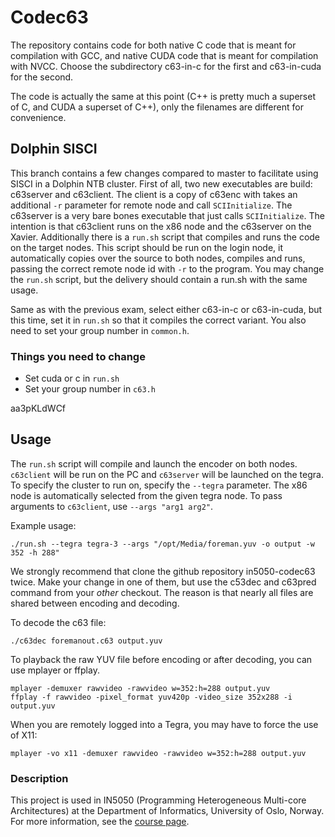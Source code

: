 # Codec63 #

The repository contains code for both native C code that is meant for compilation with GCC,
and native CUDA code that is meant for compilation with NVCC. Choose the subdirectory 
c63-in-c for the first and c63-in-cuda for the second.

The code is actually the same at this point (C++ is pretty much a superset of C,
and CUDA a superset of C++), only the filenames are different for convenience.

## Dolphin SISCI

This branch contains a few changes compared to master to facilitate using SISCI
in a Dolphin NTB cluster. First of all, two new executables are build:
c63server and c63client. The client is a copy of c63enc with takes an
additional `-r` parameter for remote node and call `SCIInitialize`. The
c63server is a very bare bones executable that just calls `SCIInitialize`. The
intention is that c63client runs on the x86 node and the c63server on the
Xavier. Additionally there is a `run.sh` script that compiles and runs the code
on the target nodes. This script should be run on the login node, it
automatically copies over the source to both nodes, compiles and runs, passing
the correct remote node id with `-r` to the program. You may change the
`run.sh` script, but the delivery should contain a run.sh with the same usage.

Same as with the previous exam, select either c63-in-c or c63-in-cuda, but this
time, set it in `run.sh` so that it compiles the correct variant. You also need
to set your group number in `common.h`.

### Things you need to change

- Set cuda or c in `run.sh`
- Set your group number in `c63.h`

aa3pKLdWCf

## Usage

The `run.sh` script will compile and launch the encoder on both nodes. `c63client`
will be run on the PC and `c63server` will be launched
on the tegra. To specify the cluster to run on, specify the `--tegra` parameter.
The x86 node is automatically selected from the given tegra node. To pass arguments
to `c63client`, use `--args "arg1 arg2"`.

Example usage:
```
./run.sh --tegra tegra-3 --args "/opt/Media/foreman.yuv -o output -w 352 -h 288"
```

We strongly recommend that clone the github repository in5050-codec63 twice.
Make your change in one of them, but use the c53dec and c63pred command from your
_other_ checkout. The reason is that nearly all files are shared between encoding
and decoding.

To decode the c63 file:
```
./c63dec foremanout.c63 output.yuv
```

To playback the raw YUV file before encoding or after decoding, you can use mplayer or ffplay.
```
mplayer -demuxer rawvideo -rawvideo w=352:h=288 output.yuv
ffplay -f rawvideo -pixel_format yuv420p -video_size 352x288 -i output.yuv
```
When you are remotely logged into a Tegra, you may have to force the use of X11:
```
mplayer -vo x11 -demuxer rawvideo -rawvideo w=352:h=288 output.yuv
```


### Description ###
This project is used in IN5050 (Programming Heterogeneous Multi-core Architectures) at the Department of Informatics, University of Oslo, Norway. For more information, see the [course page](https://www.uio.no/studier/emner/matnat/ifi/IN5050/).
